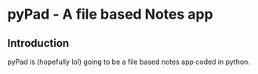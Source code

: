 # pyPad - A file based Notes app

## Introduction

pyPad is (hopefully lol) going to be a file based notes app coded in python.
